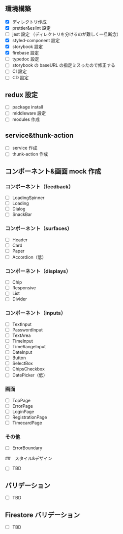 ## 環境構築

- [x] ディレクトリ作成
- [x] prettier&eslint 設定
- [ ] jest 設定 （ディレクトリを分けるのが難しく一旦断念）
- [x] styled-component 設定
- [x] storybook 設定
- [x] firebase 設定
- [ ] typedoc 設定
- [ ] storybook の baseURL の指定ミスったので修正する
- [ ] CI 設定
- [ ] CD 設定

## redux 設定

- [ ] package install
- [ ] middleware 設定
- [ ] modules 作成

## service&thunk-action

- [ ] service 作成
- [ ] thunk-action 作成

## コンポーネント&画面 mock 作成

### コンポーネント（feedback）

- [ ] LoadingSpinner
- [ ] Loading
- [ ] Dialog
- [ ] SnackBar

### コンポーネント（surfaces）

- [ ] Header
- [ ] Card
- [ ] Paper
- [ ] Accordion（低）

### コンポーネント（displays）

- [ ] Chip
- [ ] Responsive
- [ ] List
- [ ] Divider

### コンポーネント（inputs）

- [ ] TextInput
- [ ] PasswordInput
- [ ] TextArea
- [ ] TimeInput
- [ ] TimeRangeInput
- [ ] DateInput
- [ ] Button
- [ ] SelectBox
- [ ] ChipsCheckbox
- [ ] DatePicker（低）

### 画面

- [ ] TopPage
- [ ] ErrorPage
- [ ] LoginPage
- [ ] RegistrationPage
- [ ] TimecardPage

### その他

- [ ] ErrorBoundary

##　スタイル&デザイン

- [ ] TBD

## バリデーション

- [ ] TBD

## Firestore バリデーション

- [ ] TBD
